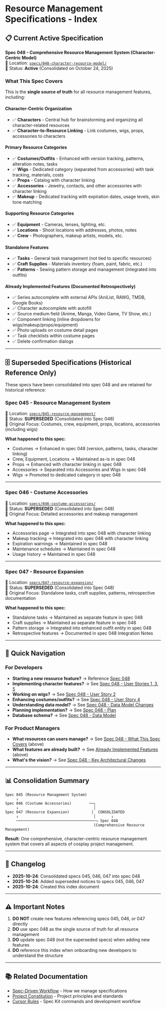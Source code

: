 # Resource Management Specifications - Index

## 📋 Current Active Specification

**Spec 048 - Comprehensive Resource Management System (Character-Centric Model)**  
📁 Location: [`specs/048-character-resource-model/`](./048-character-resource-model/spec.md)  
📅 Status: **Active** (Consolidated on October 24, 2025)

### What This Spec Covers

This is the **single source of truth** for all resource management features, including:

#### Character-Centric Organization
- ✅ **Characters** - Central hub for brainstorming and organizing all character-related resources
- ✅ **Character-to-Resource Linking** - Link costumes, wigs, props, accessories to characters

#### Primary Resource Categories
- ✅ **Costumes/Outfits** - Enhanced with version tracking, patterns, alteration notes, tasks
- ✅ **Wigs** - Dedicated category (separated from accessories) with task tracking, materials, costs
- ✅ **Props** - Catalog with character linking
- ✅ **Accessories** - Jewelry, contacts, and other accessories with character linking
- ✅ **Makeup** - Dedicated tracking with expiration dates, usage levels, skin tone matching

#### Supporting Resource Categories
- ✅ **Equipment** - Cameras, lenses, lighting, etc.
- ✅ **Locations** - Shoot locations with addresses, photos, notes
- ✅ **Crew** - Photographers, makeup artists, models, etc.

#### Standalone Features
- ✅ **Tasks** - General task management (not tied to specific resources)
- ✅ **Craft Supplies** - Materials inventory (foam, paint, fabric, etc.)
- ✅ **Patterns** - Sewing pattern storage and management (integrated into outfits)

#### Already Implemented Features (Documented Retrospectively)
- ✅ Series autocomplete with external APIs (AniList, RAWG, TMDB, Google Books)
- ✅ Character autocomplete with autofill
- ✅ Source medium field (Anime, Manga, Video Game, TV Show, etc.)
- ✅ Component linking (inline dropdowns for wigs/makeup/props/equipment)
- ✅ Photo uploads on costume detail pages
- ✅ Task checklists within costume pages
- ✅ Delete confirmation dialogs

---

## 🗄️ Superseded Specifications (Historical Reference Only)

These specs have been consolidated into spec 048 and are retained for historical reference:

### Spec 045 - Resource Management System
📁 Location: [`specs/045-resource-management/`](./045-resource-management/spec.md)  
📅 Status: **SUPERSEDED** (Consolidated into Spec 048)  
📝 Original Focus: Costumes, crew, equipment, props, locations, accessories (including wigs)

**What happened to this spec:**
- Costumes → Enhanced in spec 048 (version, patterns, tasks, character linking)
- Crew, Equipment, Locations → Maintained as-is in spec 048
- Props → Enhanced with character linking in spec 048
- Accessories → Separated into Accessories and Wigs in spec 048
- Wigs → Promoted to dedicated category in spec 048

---

### Spec 046 - Costume Accessories
📁 Location: [`specs/046-costume-accessories/`](./046-costume-accessories/spec.md)  
📅 Status: **SUPERSEDED** (Consolidated into Spec 048)  
📝 Original Focus: Detailed accessories and makeup management

**What happened to this spec:**
- Accessories page → Integrated into spec 048 with character linking
- Makeup tracking → Integrated into spec 048 with character linking
- Expiration warnings → Maintained in spec 048
- Maintenance schedules → Maintained in spec 048
- Usage history → Maintained in spec 048

---

### Spec 047 - Resource Expansion
📁 Location: [`specs/047-resource-expansion/`](./047-resource-expansion/spec.md)  
📅 Status: **SUPERSEDED** (Consolidated into Spec 048)  
📝 Original Focus: Standalone tasks, craft supplies, patterns, retrospective documentation

**What happened to this spec:**
- Standalone tasks → Maintained as separate feature in spec 048
- Craft supplies → Maintained as separate feature in spec 048
- Pattern storage → Integrated into enhanced outfit entity in spec 048
- Retrospective features → Documented in spec 048 Integration Notes

---

## 🎯 Quick Navigation

### For Developers

- **Starting a new resource feature?** → Reference [Spec 048](./048-character-resource-model/spec.md)
- **Implementing character features?** → See [Spec 048 - User Stories 1, 3, 5](./048-character-resource-model/spec.md#user-scenarios--testing-mandatory)
- **Working on wigs?** → See [Spec 048 - User Story 2](./048-character-resource-model/spec.md#user-story-2---wigs-as-independent-resource-category-priority-p1)
- **Enhancing costumes/outfits?** → See [Spec 048 - User Story 4](./048-character-resource-model/spec.md#user-story-4---enhanced-outfit-tracking-with-versionvariation-priority-p2)
- **Understanding data model?** → See [Spec 048 - Data Model Changes](./048-character-resource-model/spec.md#data-model-changes)
- **Planning implementation?** → See [Spec 048 - Plan](./048-character-resource-model/plan.md)
- **Database schema?** → See [Spec 048 - Data Model](./048-character-resource-model/data-model.md)

### For Product Managers

- **What resources can users manage?** → See [Spec 048 - What This Spec Covers](#what-this-spec-covers) (above)
- **What features are already built?** → See [Already Implemented Features](#already-implemented-features-documented-retrospectively) (above)
- **What's the vision?** → See [Spec 048 - Key Architectural Changes](./048-character-resource-model/spec.md#key-architectural-changes)

---

## 📊 Consolidation Summary

```
Spec 045 (Resource Management System)
     ↓
Spec 046 (Costume Accessories)        ──┐
     ↓                                  │
Spec 047 (Resource Expansion)          │  CONSOLIDATED
     ↓                                  │       ↓
     ────────────────────────────────────→ Spec 048
                                        (Comprehensive Resource Management)
```

**Result**: One comprehensive, character-centric resource management system that covers all aspects of cosplay project management.

---

## 🔄 Changelog

- **2025-10-24**: Consolidated specs 045, 046, 047 into spec 048
- **2025-10-24**: Added superseded notices to specs 045, 046, 047
- **2025-10-24**: Created this index document

---

## ⚠️ Important Notes

1. **DO NOT** create new features referencing specs 045, 046, or 047 directly
2. **DO** use spec 048 as the single source of truth for all resource management
3. **DO** update spec 048 (not the superseded specs) when adding new features
4. **DO** reference this index when onboarding new developers to understand the structure

---

## 📚 Related Documentation

- [Spec-Driven Workflow](../docs/SPEC_DRIVEN_WORKFLOW.md) - How we manage specifications
- [Project Constitution](../PLAN/Cosplay%20Planning%20App%20-%20Project%20Constitution.md) - Project principles and standards
- [Cursor Rules](../.cursorrules) - Spec Kit commands and development workflow

